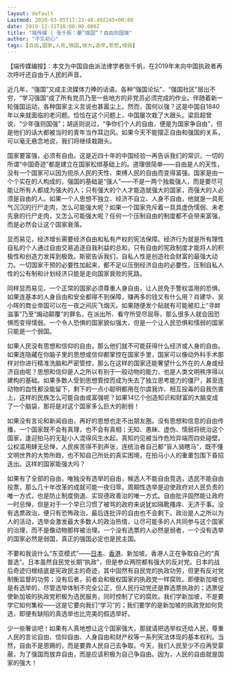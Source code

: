 ```yaml
---
layout: default
Lastmod: 2020-03-05T17:23:48.492245+00:00
date: 2019-12-31T16:00:00.000Z
title: "端传媒 | 张千帆：要“强国”？自由则国强"
author: "不忘初心"
tags: [自由,国家,人民,强国,强大,选举,思想,懦弱]
---
```


【端传媒编按】：本文为中国自由派法律学者张千帆，在2019年末向中国执政者再次呼吁还自由于人民的声音。

近几年，“强国”又成主流媒体力捧的话语。各种“强国论坛”、“强国社区”层出不穷，“学习强国”成了所有党员乃至一些地方的非党员必须完成的作业。伴随着新一轮强国运动，各种国家主义言说也甚嚣尘上。然而，国何以强？这是中国自1840年以来就面临的老问题。恰恰在这个问题上，中国屡次栽了大跟头。梁启超曾说，“少年强则国强”；胡适则说过，“争你们个人的自由，便是为国家争自由”，但是他们的话大都被当时的青年当作耳边风。如果今天不能摆正自由和强国的关系，可以毫无悬念地说，我们将继续栽跟头。

国家要富强，必须有自由。这是近四十年的中国经验一再告诉我们的常识，一切的所谓“中国奇迹”都是建立在国家松绑基础上的。道理很简单——自由是人的天性，没有一个国家可以因为扼杀人民的天性、束缚人民的自由而变得富强。国家是由一个个实在的人构成的，强国的基础是“强人”——不是一两个独裁强人，而是要尽可能让所有人都成为强大的人；只有强大的个人才能造就强大的国家，而强大的人必须是自由的人。如果一个人思想不独立、经济不自立、人身不自由，他就是一具死气沉沉的行尸走肉，怎么可能强大呢？如果一个国家充斥着一具具虚伪懦弱、未老先衰的行尸走肉，又怎么可能强大呢？任何一个压制自由的制度都不会带来富强，而是必然会让这个国家衰落。

显而易见，经济增长需要经济自由和私有产权的宪法保障。经济行为就是所有理性自私的个人通过自由交易追逐自我利益的总和，只有自由的宪政制度才能将人的积极性和创造力发挥到极致。斯密告诉我们，自私人性是创造社会财富的最强大动力。一切国家干预的必要性加起来，都不足以压倒经济自由的必要性，压制自私人性的公有制和计划经济只能是走向国家衰败的死路。

同样显而易见，一个正常的国家必须尊重人身自由，让人民免于警权滥用的恐惧。如果连基本的人身自由和安全都得不到保障，赚再多的钱又有什么用？肖建华、吴小晖的商业帝国可以在一夜之间灰飞烟灭。如果随便发个贴就有可能被扣上“寻衅滋事”乃至“煽动颠覆”的罪名，在派出所、看守所受尽屈辱，那么很多人就会因恐惧而变得懦弱。一个令人恐惧的国家貌似强大，但是一个让人民恐惧和懦弱的国家只能是一个弱国。

如果人民没有思想和信仰的自由，那么他们就不可能获得什么经济或人身的自由。如果连隐藏在你脑子里的思想或信仰都掌控在国家手里，国家可以像动外科手术那样对你进行精准洗脑和严密管控，那么在这样的国家还能奢望什么外在的人身或经济自由呢？思想和信仰是人之所以有别于一般动物的能力，也是人类文明秩序得以建构的基础。如果多数人受到思想管控而成为失去了独立思考能力的僵尸，甚至连动物的血性都没能留下，剩下的一点小聪明都用在尔虞我诈、相互投毒的自我伤害上，这样的民族怎么可能自由或富强呢？如果14亿个创造知识和财富的大脑变成了一个脑袋，那将是对这个国家多么巨大的削弱！

如果没有言论和新闻自由，再好的思想也走不出朋友圈。没有思想和信息的自由传播，一个国家既不会有真理，也不会有真相；无知、愚昧、虚伪、懦弱将统治这个国家，逢迎拍马的无耻小人混得风生水起，真知灼见被当作危险异端而四处碰壁。公权滥用肆无忌惮，人民疾苦得不到声张，连统治者自己都“盲人骑瞎马”，既不懂文明世界的大势所趋，也不知自己所处的真实困境，在拍马小人的重重包围下昏招迭出。这样的国家能强大吗？

如果有了全部的自由，唯独没有选举的自由，候选人不能自由竞选，选民不能自由投票，那么几十年改革的成就可能一夜归零。周期性选举是迫使政府对人民负责的唯一方式，也是防止制度倒退、实现德政善治的唯一方式。自由批评固然能让政府一时忌惮，但是对于一个早已习惯了被骂的政府来说犹如隔靴搔痒、无济于事。没有选票政治，便只有恐怖政治，最后连批评的自由也不会剩下。政治是人之所以为人的活动，选举会激发最大多数人的政治热情，让尽可能多的人共同参与这个国家的治理，而不是像动物那样被治理。一个没有选票的人必然是弱者，一个没有选举的国家必然是弱国，真正的强国必定也是民主国。

不要和我说什么“东亚模式”——[日本](https://chinadigitaltimes.net/chinese/tag/%e6%97%a5%e6%9c%ac/)、[香港](https://chinadigitaltimes.net/chinese/tag/%e9%a6%99%e6%b8%af/)、新加坡。香港人正在争取自己的“真普选”。日本虽然自民党长期“执政”，但是参众两院都有强大的反对党。日本的战后奇迹归根结底是宪政民主的奇迹，其中固然有自民党的执政功劳，但更有反对党制衡监督的功劳；没有后者，前者会和极权国家的执政党一样腐败。即便新加坡也是有选举的，尽管选举体制不完全公正，但人民行动党还是靠选票执政的；选票促使新加坡的执政党积极为选民服务，同时控制了它的腐败。我们学新加坡，不是要学它如何集权——这是它要向我们“学习”的；我们要学的是新加坡的执政党如何竞选，即便有缺陷的真选举也比完美的假选举好。

少一些奢谈吧！如果有人真地想让这个国家强大，那就请把选举权还给人民，尊重人民的言论自由、信仰自由、人身自由和财产权等一系列宪法体现的基本权利。当然，自由不是恩赐的，而是要靠人民自己去争取。今天，我们人民至少不应再受蒙蔽，为了强国而放弃自由，而是应该积极为自己争自由。因为，人民的自由就是国家的强大！

